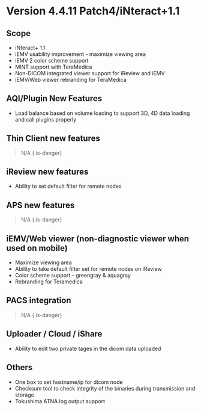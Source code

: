 <!-- TITLE: Patch 4/Interact+1.1 -->
<!-- SUBTITLE: A quick summary of Version 4.4.11 Patch 4/Interact+1.1 -->

# Version 4.4.11 Patch4/iNteract+1.1
## Scope
* iNteract+ 1.1
* iEMV usability improvement - maximize viewing area
* iEMV 2 color scheme support
* MINT support with TeraMedica
* Non-DICOM integrated viewer support for iReview and iEMV
* iEMV/Web viewer rebranding for TeraMedica

## AQI/Plugin New Features
- Load balance based on volume loading to support 3D, 4D data loading and call plugins properly

## Thin Client new features 
> N/A
{.is-danger}

## iReview new features
- Ability to set default filter for remote nodes

## APS new features
> N/A
{.is-danger}

## iEMV/Web viewer (non-diagnostic viewer when used on mobile)
* Maximize viewing area 
* Ability to take default filter set for remote nodes on iReview
* Color scheme support - greengray & aquagray
* Rebranding for Teramedica

## PACS integration
> N/A
{.is-danger}

## Uploader / Cloud / iShare
- Ability to edit two private tages in the dicom data uploaded

## Others
* One box to set hostname/ip for dicom node 
* Checksum tool to check integrity of the binaries during transmission and storage
* Tokushima ATNA log output support
